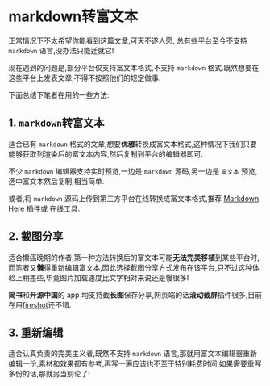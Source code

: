 # markdown转富文本

正常情况下不太希望你能看到这篇文章,可天不遂人愿, 总有些平台至今不支持 `markdown` 语言,没办法只能迁就它!

现在遇到的问题是,部分平台仅支持富文本格式,不支持 `markdown` 格式.既然想要在这些平台上发表文章,不得不按照他们的规定做事.

下面总结下笔者在用的一些方法:

## 1. `markdown`转富文本

适合已有 `markdown` 格式的文章,想要**优雅**转换成富文本格式,这种情况下我们只要能够获取到渲染后的富文本内容,然后复制到平台的编辑器即可.

不少 `markdown` 编辑器支持实时预览,一边是 `markdown` 源码,另一边是 `富文本` 预览,选中富文本然后复制,相当简单. 

或者,将 `markdown` 源码上传到第三方平台在线转换成富文本格式,推荐 [Markdown Here](https://github.com/adam-p/markdown-here) 插件或 [在线工具](http://blog.didispace.com/tools/online-markdown/).

## 2. 截图分享

适合懒癌晚期的作者,第一种方法转换后的富文本可能**无法完美移植**到某些平台时,而笔者又**懒**得重新编辑富文本,因此选择截图分享方式发布在该平台,只不过这种体验上稍差些,毕竟图片加载速度比文字相对来说还是慢很多!

**简书**和**开源中国**的 app 均支持截**长图**保存分享,网页端的话**滚动截屏**插件很多,目前在用[fireshot](https://fireshot.en.softonic.com/?ex=DSK-1262.5)还不错.

## 3. 重新编辑

适合认真负责的完美主义者,既然不支持 `markdown` 语言,那就用富文本编辑器重新编辑一份,素材和效果都有参考,再写一遍应该也不至于特别耗费时间,如果需要重写多份的话,那就另当别论了!

